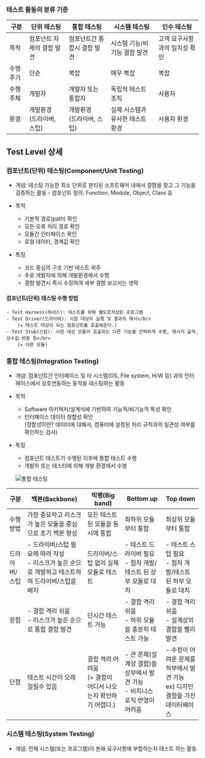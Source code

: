 ### 테스트 활동의 분류 기준

|구분|단위 테스팅|통합 테스팅|시스템 테스팅|인수 테스팅|
|-|-|-|-|-|
|목적|컴포넌트 자체의 결함 발견|컴포넌트간 통합시 결함 발견|시스템 기능/비기능 결함 발견| 고객 요구사항과의 일치성 확인|
|수명 주기|단순|복잡|매우 복잡|복잡|
|수행 주체|개발자|개발자 또는 통합자|독립적 테스트 조직|사용자|
|환경|개발환경 </br>(드라이버, 스텁)|개발환경</br>(드라이버, 스텁)|실제 시스템과 유사한 테스트 환경|사용자 환경|

## Test Level 상세
### 컴포넌트(단위) 테스팅(Component/Unit Testing)
   - 개념: 테스팅 가능한 최소 단위로 분리된 소프트웨어 내에서 결함을 찾고 그 기능을 검증하는 활동
    - 컴포넌트 정의: Function, Module, Object, Class 등 </br>

- 목적
    - 기본적 경로(path) 확인
    - 모든 오류 처리 경로 확인
    - 모듈간 인터페이스 확인
    - 로컬 데이터, 경계값 확인</br>

- 특징
    - 코드 중심의 구조 기반 테스트 위주
    - 주로 개발자에 의해 개발환경에서 수행
    - 결함 발견시 즉시 수정하여 세부 결함 보고서는 생략

#### 컴포넌트(단위) 테스팅 수행 방법
    - Test Harness(하네스): 테스트를 위해 별도로작성된 프로그램
    - Test Driver(드라이버): 시험 대상의 실행 및 결과의 제시</br>
        (= 테스트 대상이 되는 컴포넌트를 호출해준다.)
    - Test Stub(스텁): 시험 대상 모듈이 호출하는 다른 기능을 간략하게 수행, 메시지 출력, 상수값 반환 등</br>
        (= 다른 모듈)


### 통합 테스팅(Integration Testing)
- 개념: 컴포넌트간 인터페이스 및 타 시스템(OS, File system, H/W 등) 과의 인터페이스에서 상호연동하는 동작을 테스팅하는 활동
- 목적
    - Software 아키텍처/설계식에 기반하여 기능적/비기능적 특성 확인
    - 인터페이스 데이터 정합성 확인 </br>
    (정합성이란? 데이터에 대해서, 컴퓨터에 설정된 처리 규칙과의 일관성 여부를 확인하는 검사)
- 특징
    - 컴포넌트 테스트가 수행된 이후에 통합 테스트 수행
    - 개발자 또는 테스터에 의해 개발 환경에서 수행

    ![통합 테스팅](http://2.bp.blogspot.com/-jMFqY6L7MXU/VpT15o7c5DI/AAAAAAAACU4/R0wGmCatTGM/s640/Integration%2BTesting.JPG)

|구분|백본(Backbone)|빅뱅(Big band)|Bottom up|Top down|
|-|-|-|-|-|
|수행 방법|가장 중요하고 리스크가 높은 모듈을 중심으로 초기 백본 형성|모든 테스트된 모듈을 동시에 통합|최하위 모듈부터 통합|최상위 모듈부터 통합|
|드라이버/스텁|- 드라이버/스텁 필요에 따라 작성</br>- 리스크가 높은 순으로 개발하고 테스트하여 드라이버/스텁을 배치|드라이버/스텁 없이 실제 모듈로 테스트|- 테스트 드라이버 필요</br>- 점차 개발/테스트 된 상부 모듈로 대치|- 테스트 스텁 필요</br>- 점차 개발/테스트 된 하부 모듈로 대치|
|장점|- 결함 격리 쉬움</br>- 리스크가 높은 순으로 통합 결함 발견|단시간 테스트 가능|- 결함 격리 쉬움</br>- 하위 모듈을 충분히 테스트 가능|- 결함 격리 쉬움</br>- 설계상의 결함을 빨리 발견|
|단점|테스트 시간이 오래 걸릴수 있음| 결함 격리 어려움</br> (= 결함이 어디서 나오는지 확인하기 어렵다.)|- 큰 문제(설계상 결함)을 상부에서 발견 가능</br>- 비지니스 로직 반영이 어려움|- 수정이 어려운 문제를 하부에서 발견 가능</br> ex) 디자인 결함을 가진 데이터베이스

### 시스템 테스팅(System Testing)
- 개념: 전체 시스템(또는 프로그램)이 본래 요구사항에 부합하는지 테스트 하는 활동